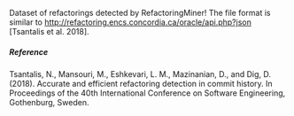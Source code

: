 Dataset of refactorings detected by RefactoringMiner!
The file format is similar to http://refactoring.encs.concordia.ca/oracle/api.php?json [Tsantalis et al. 2018].

##### Reference
Tsantalis, N., Mansouri, M., Eshkevari, L. M., Mazinanian, D., and Dig, D. (2018). Accurate and efficient refactoring detection in commit history. In Proceedings of the 40th International Conference on Software Engineering, Gothenburg, Sweden.
